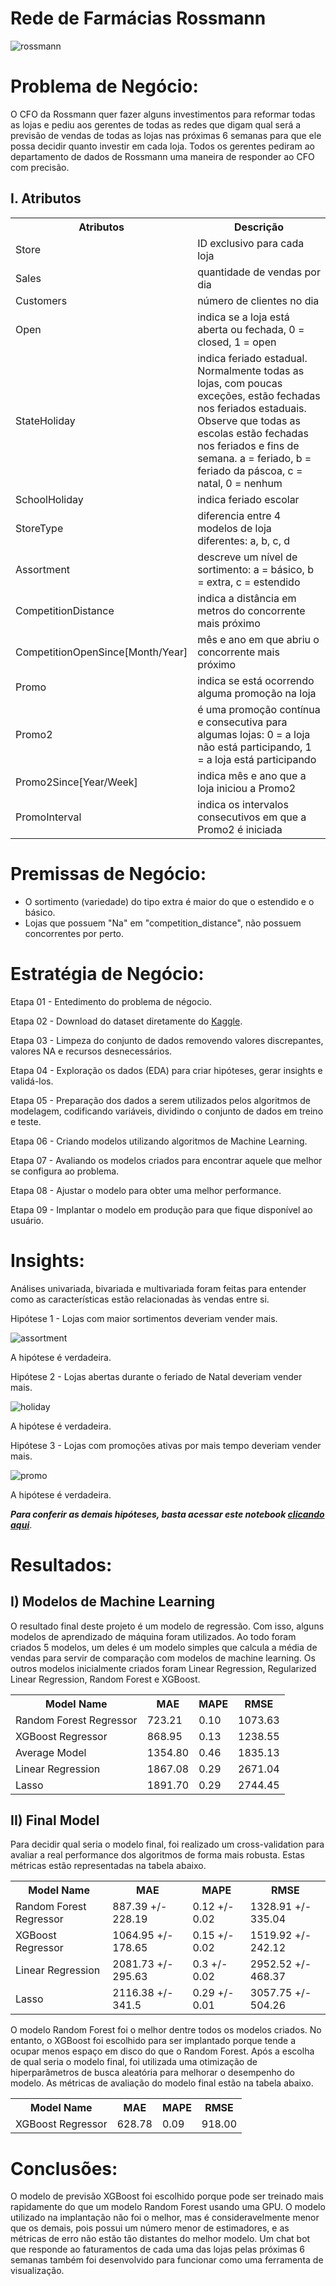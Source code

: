 # Rede de Farmácias Rossmann
  
![rossmann](images/drugstore.jpg)

# Problema de Negócio:
O CFO da Rossmann quer fazer alguns investimentos para reformar todas as lojas e pediu aos gerentes de todas as redes que digam qual será a previsão de vendas de todas as lojas nas próximas 6 semanas para que ele possa decidir quanto investir em cada loja. Todos os gerentes pediram ao departamento de dados de Rossmann uma maneira de responder ao CFO com precisão.

## I. Atributos

<table style="width:100%">
<tr><th>Atributos</th><th>Descrição</th></tr>
<tr><td>Store</td><td>ID exclusivo para cada loja</td></tr>
<tr><td>Sales</td><td>quantidade de vendas por dia</td></tr>
<tr><td>Customers</td><td>número de clientes no dia</td></tr>
<tr><td>Open</td><td>indica se a loja está aberta ou fechada, 0 = closed, 1 = open</td></tr>
<tr><td>StateHoliday</td><td>indica feriado estadual. Normalmente todas as lojas, com poucas exceções, estão fechadas nos feriados estaduais. Observe que todas as escolas estão fechadas nos feriados e fins de semana. a = feriado, b = feriado da páscoa, c = natal, 0 = nenhum</td></tr>
<tr><td>SchoolHoliday</td><td>indica feriado escolar</td></tr>
<tr><td>StoreType</td><td>diferencia entre 4 modelos de loja diferentes: a, b, c, d</td></tr>
<tr><td>Assortment</td><td>descreve um nível de sortimento: a = básico, b = extra, c = estendido</td></tr>
<tr><td>CompetitionDistance</td><td>indica a distância em metros do concorrente mais próximo</td></tr>
<tr><td>CompetitionOpenSince[Month/Year]</td><td>mês e ano em que abriu o concorrente mais próximo</td></tr>
<tr><td>Promo</td><td>indica se está ocorrendo alguma promoção na loja</td></tr>
<tr><td>Promo2</td><td>é uma promoção contínua e consecutiva para algumas lojas: 0 = a loja não está participando, 1 = a loja está participando</td></tr>
<tr><td>Promo2Since[Year/Week]</td><td>indica mês e ano que a loja iniciou a Promo2</td></tr>
<tr><td>PromoInterval</td><td>indica os intervalos consecutivos em que a Promo2 é iniciada</td></tr>
</table>

# Premissas de Negócio:

* O sortimento (variedade) do tipo extra é maior do que o estendido e o básico.
* Lojas que possuem "Na" em "competition_distance", não possuem concorrentes por perto.

# Estratégia de Negócio:

Etapa 01 - Entedimento do problema de négocio.

Etapa 02 - Download do dataset diretamente do <a href="https://www.kaggle.com/competitions/rossmann-store-sales/data" target="_blank">Kaggle</a>.

Etapa 03 - Limpeza do conjunto de dados removendo valores discrepantes, valores NA e recursos desnecessários.

Etapa 04 - Exploração os dados (EDA) para criar hipóteses, gerar insights e validá-los.

Etapa 05 - Preparação dos dados a serem utilizados pelos algoritmos de modelagem, codificando variáveis, dividindo o conjunto de dados em treino e teste.

Etapa 06 - Criando modelos utilizando algoritmos de Machine Learning.

Etapa 07 - Avaliando os modelos criados para encontrar aquele que melhor se configura ao problema.

Etapa 08 - Ajustar o modelo para obter uma melhor performance.

Etapa 09 - Implantar o modelo em produção para que fique disponível ao usuário.

# Insights:

Análises univariada, bivariada e multivariada foram feitas para entender como as características estão relacionadas às vendas entre si.

Hipótese 1 - Lojas com maior sortimentos deveriam vender mais.

![assortment](images/sortiment.JPG)

A hipótese é verdadeira.

Hipótese 2 - Lojas abertas durante o feriado de Natal deveriam vender mais.

![holiday](images/holiday.JPG)

A hipótese é verdadeira.

Hipótese 3 - Lojas com promoções ativas por mais tempo deveriam vender mais.

![promo](images/promo.png)

A hipótese é verdadeira.

***Para conferir as demais hipóteses, basta acessar este notebook <a
href="https://github.com/lucas-penalva/regression-rossmann-sales/blob/main/store_sales_prediction.ipynb" target="_blank">clicando aqui***</a>.

# Resultados:

## I) Modelos de Machine Learning
O resultado final deste projeto é um modelo de regressão. Com isso, alguns modelos de aprendizado de máquina foram utilizados. Ao todo foram criados 5 modelos, um deles é um modelo simples que calcula a média de vendas para servir de comparação com modelos de machine learning. Os outros modelos inicialmente criados foram Linear Regression, Regularized Linear Regression, Random Forest e XGBoost.

<table style="width:100%">
<tr><th>Model Name</th><th>MAE</th><th>MAPE</th><th>RMSE</th></tr>
<tr><td>Random Forest Regressor</td><td>723.21</td><td>0.10</td><td>1073.63</td></tr>
<tr><td>XGBoost Regressor</td><td>868.95</td><td>0.13</td><td>1238.55</td></tr>
<tr><td>Average Model</td><td>1354.80</td><td>0.46</td><td>1835.13</td></tr>
<tr><td>Linear Regression</td><td>1867.08</td><td>0.29</td><td>2671.04</td></tr>
<tr><td>Lasso</td><td>1891.70</td><td>0.29</td><td>2744.45</td></tr>
</table>

## II) Final Model

Para decidir qual seria o modelo final, foi realizado um cross-validation para avaliar a real performance dos algoritmos de forma mais robusta. Estas métricas estão representadas na tabela abaixo.

<table style="width:100%">
<tr><th>Model Name</th><th>MAE</th><th>MAPE</th><th>RMSE</th></tr>
<tr><td>Random Forest Regressor</td><td>887.39 +/- 228.19</td><td>0.12 +/- 0.02</td><td>1328.91 +/- 335.04</td></tr>
<tr><td>XGBoost Regressor</td><td>1064.95 +/- 178.65</td><td>0.15 +/- 0.02</td><td>1519.92 +/- 242.12</td></tr>
<tr><td>Linear Regression</td><td>2081.73 +/- 295.63</td><td>0.3 +/- 0.02</td><td>2952.52 +/- 468.37</td></tr>
<tr><td>Lasso</td><td>2116.38 +/- 341.5</td><td>0.29 +/- 0.01</td><td>3057.75 +/- 504.26</td></tr>
</table>

O modelo Random Forest foi o melhor dentre todos os modelos criados. No entanto, o XGBoost foi escolhido para ser implantado porque tende a ocupar menos espaço em disco do que o Random Forest. Após a escolha de qual seria o modelo final, foi utilizada uma otimização de hiperparâmetros de busca aleatória para melhorar o desempenho do modelo. As métricas de avaliação do modelo final estão na tabela abaixo.

<table style="width:100%">
<tr><th>Model Name</th><th>MAE</th><th>MAPE</th><th>RMSE</th></tr>
<tr><td>XGBoost Regressor</td><td>628.78</td><td>0.09</td><td>918.00</td></tr>
</table>

# Conclusões:

O modelo de previsão XGBoost foi escolhido porque pode ser treinado mais rapidamente do que um modelo Random Forest usando uma GPU. O modelo utilizado na implantação não foi o melhor, mas é consideravelmente menor que os demais, pois possui um número menor de estimadores, e as métricas de erro não estão tão distantes do melhor modelo. Um chat bot que responde ao faturamentos de cada uma das lojas pelas próximas 6 semanas também foi desenvolvido para funcionar como uma ferramenta de visualização.





